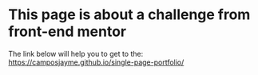 # This page is about a challenge from front-end mentor #

The link below will help you to get to the:
https://camposjayme.github.io/single-page-portfolio/

